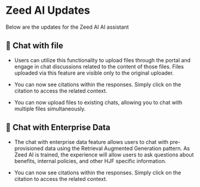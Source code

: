 # Zeed AI Updates

Below are the updates for the Zeed AI AI assistant

## 📂 Chat with file

- Users can utilize this functionality to upload files through the portal and engage in chat discussions related to the content of those files. Files uploaded via this feature are visible only to the original uploader.

- You can now see citations within the responses. Simply click on the citation to access the related context.

- You can now upload files to existing chats, allowing you to chat with multiple files simultaneously.

## 🏢 Chat with Enterprise Data

- The chat with enterprise data feature allows users to chat with pre-provisioned data using the Retrieval Augmented Generation pattern. As Zeed AI is trained, the experience will allow users to ask questions about benefits, internal policies, and other HJF specific information.

- You can now see citations within the responses. Simply click on the citation to access the related context.


[//]: # (## 🎙️ Speech)

[//]: # (Ability to use Azure Speech in conversations. This feature is not enabled by default. To enable this feature, you must set the environment variable `PUBLIC_SPEECH_ENABLED=true` along with the Azure Speech subscription key and region.)

[//]: # (```)
[//]: # (PUBLIC_SPEECH_ENABLED=true)
[//]: # (AZURE_SPEECH_REGION="REGION")
[//]: # (AZURE_SPEECH_KEY="1234....")
[//]: # (```)

[//]: # (## 🔑 Environment variable change)

[//]: # (Please note that the solution has been upgraded to utilise the most recent version of the OpenAI JavaScript SDK, necessitating the use of the `OPENAI_API_KEY` environment variable.)

[//]: # (Ensure that you update the variable name in both your '.env' file and the configuration within Azure App Service or Key Vault, changing it from `AZURE_OPENAI_API_KEY` to `OPENAI_API_KEY`.)
